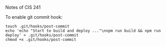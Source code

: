 Notes of CIS 241

To enable git commit hook:
```
touch .git/hooks/post-commit
echo 'echo "Start to build and deploy ..."\nnpm run build && npm run deploy' > .git/hooks/post-commit
chmod +x .git/hooks/post-commit
```

